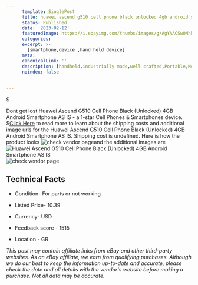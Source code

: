 ```yaml
---
      template: SinglePost
      title: huawei ascend g510 cell phone black unlocked 4gb android smartphone as is
      status: Published
      date: '2023-02-12'
      featuredImage: https://i.ebayimg.com/thumbs/images/g/AgYAAOSw0Nhh1nq2/s-l225.jpg
      categories: 
      excerpt: >-
        [smartphone,device ,hand held device]
      meta:
      canonicalLink: ''
      description: [handheld,industrially made,well crafted,Portable,Mobile,Compact,Convenient,Lightweight,Maneuverable,Man-portable,Miniature,Carriable,Hand-held,Light,Holdable,Transportable,Mobile device,Pocket-sized,On-the-go,Wireless,Cordless,Compact size,Convenient size, smartphone,device ,hand held device]
      noindex: false
      
        
---
```

$

Dont get lost  Huawei Ascend G510 Cell Phone Black (Unlocked) 4GB Android Smartphone AS IS - a 1-star Cell Phones & Smartphones device.
$[Click Here](https://www.ebay.com/itm/225273386110?hash=item347357147e%3Ag%3AAgYAAOSw0Nhh1nq2&mkevt=1&mkcid=1&mkrid=711-53200-19255-0&campid=%253CePNCampaignId%253E&customid=%253CreferenceId%253E&toolid=10049) to read more to learn about the shipping costs and additional image urls for the Huawei Ascend G510 Cell Phone Black (Unlocked) 4GB Android Smartphone AS IS. Shipping cost is undefined. Here is how the product looks ![check vendor page](https://i.ebayimg.com/thumbs/images/g/AgYAAOSw0Nhh1nq2/s-l225.jpg)and the additional images are![Huawei Ascend G510 Cell Phone Black (Unlocked) 4GB Android Smartphone AS IS](https://i.ebayimg.com/images/g/AgYAAOSw0Nhh1nq2/s-l1600.jpg)![check vendor page](https://origin-galleryplus.ebayimg.com/ws/web/225273386110_2_0_1/225x225.jpg,https://origin-galleryplus.ebayimg.com/ws/web/225273386110_3_0_1/225x225.jpg,https://origin-galleryplus.ebayimg.com/ws/web/225273386110_4_0_1/225x225.jpg,https://origin-galleryplus.ebayimg.com/ws/web/225273386110_5_0_1/225x225.jpg,https://origin-galleryplus.ebayimg.com/ws/web/225273386110_6_0_1/225x225.jpg,https://origin-galleryplus.ebayimg.com/ws/web/225273386110_7_0_1/225x225.jpg,https://origin-galleryplus.ebayimg.com/ws/web/225273386110_8_0_1/225x225.jpg,https://origin-galleryplus.ebayimg.com/ws/web/225273386110_9_0_1/225x225.jpg,https://origin-galleryplus.ebayimg.com/ws/web/225273386110_10_0_1/225x225.jpg,https://origin-galleryplus.ebayimg.com/ws/web/225273386110_11_0_1/225x225.jpg,https://origin-galleryplus.ebayimg.com/ws/web/225273386110_12_0_1/225x225.jpg)



 ## Technical Facts 



     
      

 - Condition- For parts or not working 


      

 - Listed Price- 10.39 


      

 - Currency- USD 


      

 - Feedback score - 1515 


      

 - Location - GR 


      
      

 *_This post may contain affiliate links from eBay and other third-party websites. As an eBay affiliate, we earn from qualifying purchases. Although we do our best to keep the information up-to-date and accurate, please check the date and all details with the vendor's website before making a purchase. Not all data may be accurate._*






